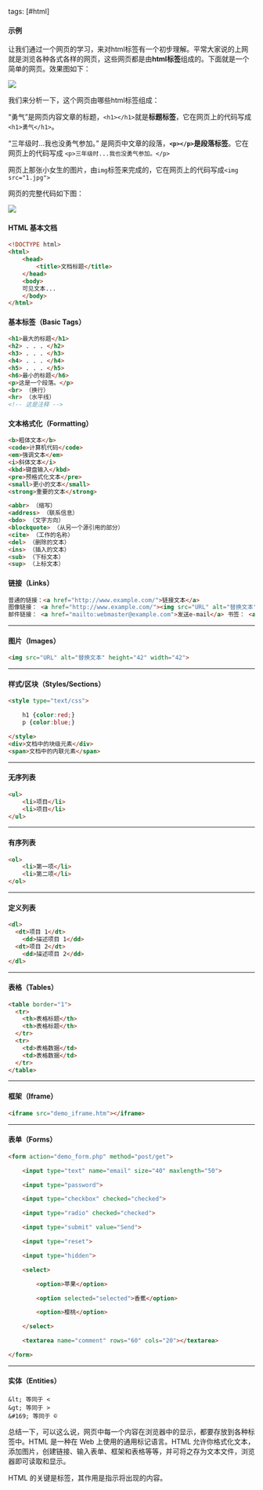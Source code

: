 tags: [#html]

#### 示例

让我们通过一个网页的学习，来对html标签有一个初步理解。平常大家说的上网就是浏览各种各式各样的网页，这些网页都是由**html标签**组成的。下面就是一个简单的网页。效果图如下：

![](https://gitee.com/sysker/picBed/raw/master/images/1077694-20161209113848147-981300864.png)

我们来分析一下，这个网页由哪些html标签组成：

“勇气”是网页内容文章的标题，`<h1></h1>`就是**标题标签**，它在网页上的代码写成`<h1>勇气</h1>`。

“三年级时...我也没勇气参加。” 是网页中文章的段落，**`<p></p>`**是**段落标签**。它在网页上的代码写成 `<p>三年级时...我也没勇气参加。</p>`

网页上那张小女生的图片，由`img`标签来完成的，它在网页上的代码写成`<img src="1.jpg">`

网页的完整代码如下图： 

 ![](https://gitee.com/sysker/picBed/raw/master/images/1077694-20161209113924538-87687929.jpg)

#### HTML 基本文档

```html
<!DOCTYPE html>
<html>
	<head>
		<title>文档标题</title>
	</head>
	<body>
	可见文本...
	</body>
</html>
```

#### 基本标签（Basic Tags）

```html
<h1>最大的标题</h1>
<h2> . . . </h2>
<h3> . . . </h3>
<h4> . . . </h4>
<h5> . . . </h5>
<h6>最小的标题</h6>
<p>这是一个段落。</p>
<br> （换行）
<hr> （水平线）
<!-- 这是注释 -->
```

#### 文本格式化（Formatting）

```html
<b>粗体文本</b>
<code>计算机代码</code>
<em>强调文本</em>
<i>斜体文本</i>
<kbd>键盘输入</kbd> 
<pre>预格式化文本</pre>
<small>更小的文本</small>
<strong>重要的文本</strong>

<abbr> （缩写）
<address> （联系信息）
<bdo> （文字方向）
<blockquote> （从另一个源引用的部分）
<cite> （工作的名称）
<del> （删除的文本）
<ins> （插入的文本）
<sub> （下标文本）
<sup> （上标文本）
```

#### 链接（Links）

```html
普通的链接：<a href="http://www.example.com/">链接文本</a> 
图像链接： <a href="http://www.example.com/"><img src="URL" alt="替换文本"></a> 
邮件链接： <a href="mailto:webmaster@example.com">发送e-mail</a> 书签： <a id="tips">提示部分</a> <a href="#tips">跳到提示部分</a>
```

------

#### 图片（Images）

```html
<img src="URL" alt="替换文本" height="42" width="42">
```

------

#### 样式/区块（Styles/Sections）

```html
<style type="text/css">

    h1 {color:red;} 
    p {color:blue;}

</style> 
<div>文档中的块级元素</div> 
<span>文档中的内联元素</span>
```

------

#### 无序列表

```html
<ul>     
    <li>项目</li>     
    <li>项目</li> 
</ul>
```

------

#### 有序列表

```html
<ol>     
    <li>第一项</li>     
    <li>第二项</li> 
</ol>
```

------

#### 定义列表

```html
<dl>
  <dt>项目 1</dt>
    <dd>描述项目 1</dd>
  <dt>项目 2</dt>
    <dd>描述项目 2</dd>
</dl>
```

------

#### 表格（Tables）

```html
<table border="1">
  <tr>
    <th>表格标题</th>
    <th>表格标题</th>
  </tr>
  <tr>
    <td>表格数据</td>
    <td>表格数据</td>
  </tr>
</table>
```

------

#### 框架（Iframe）

```html
<iframe src="demo_iframe.htm"></iframe>
```

------

#### 表单（Forms）

```html
<form action="demo_form.php" method="post/get">

    <input type="text" name="email" size="40" maxlength="50">

    <input type="password">   

    <input type="checkbox" checked="checked">

    <input type="radio" checked="checked">

    <input type="submit" value="Send">

    <input type="reset">

    <input type="hidden">

    <select>

        <option>苹果</option>

        <option selected="selected">香蕉</option>

        <option>樱桃</option>

    </select>

    <textarea name="comment" rows="60" cols="20"></textarea>

</form>
```

------

#### 实体（Entities）

```
&lt; 等同于 < 
&gt; 等同于 > 
&#169; 等同于 ©
```

总结一下，可以这么说，网页中每一个内容在浏览器中的显示，都要存放到各种标签中。HTML 是一种在 Web 上使用的通用标记语言。HTML 允许你格式化文本，添加图片，创建链接、输入表单、框架和表格等等，并可将之存为文本文件，浏览器即可读取和显示。

HTML 的关键是标签，其作用是指示将出现的内容。

[^参考1]: HTML 教程|菜鸟教程

